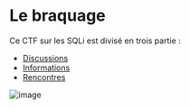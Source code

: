 # Le braquage

Ce CTF sur les SQLi est divisé en trois partie :</br>
- [Discussions]()
- [Informations]()
- [Rencontres]()

![image](https://user-images.githubusercontent.com/73934639/174604828-5be7d334-40ee-4edc-9e2a-f997539e9f65.png)
